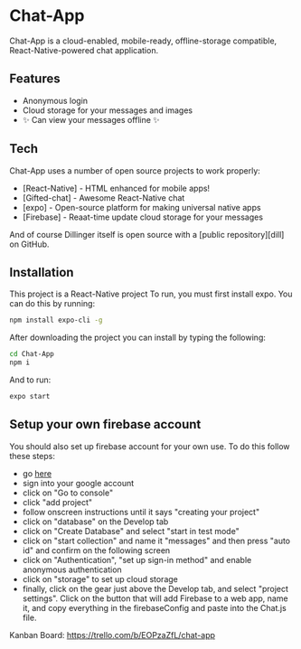 # Chat-App

Chat-App is a cloud-enabled, mobile-ready, offline-storage compatible, React-Native-powered chat application.

## Features

- Anonymous login
- Cloud storage for your messages and images
- ✨ Can view your messages offline ✨

## Tech

Chat-App uses a number of open source projects to work properly:

- [React-Native] - HTML enhanced for mobile apps!
- [Gifted-chat] - Awesome React-Native chat
- [expo] - Open-source platform for making universal native apps
- [Firebase] - Reaat-time update cloud storage for your messages

And of course Dillinger itself is open source with a [public repository][dill]
on GitHub.

## Installation

This project is a React-Native project
To run, you must first install expo. You can do this by running:

```sh
npm install expo-cli -g
```

After downloading the project you can install by typing the following:

```sh
cd Chat-App
npm i
```

And to run:

```sh
expo start
```

## Setup your own firebase account

You should also set up firebase account for your own use. To do this follow these steps:

- go [here](https://firebase.google.com/?hl=en)
- sign into your google account
- click on "Go to console"
- click "add project"
- follow onscreen instructions until it says "creating your project"
- click on "database" on the Develop tab
- click on "Create Database" and select "start in test mode"
- click on "start collection" and name it "messages" and then press "auto id" and confirm on the following screen
- click on "Authentication", "set up sign-in method" and enable anonymous authentication
- click on "storage" to set up cloud storage
- finally, click on the gear just above the Develop tab, and select "project settings". Click on the button that will add Firebase to a web app, name it, and copy everything in the firebaseConfig and paste into the Chat.js file.

Kanban Board: https://trello.com/b/EOPzaZfL/chat-app
